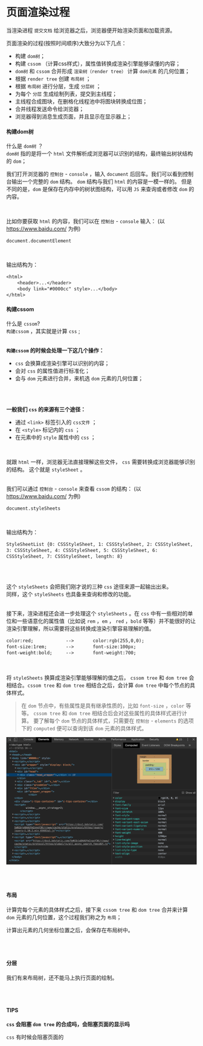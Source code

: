 # 页面渲染过程

当渲染进程 `提交文档` 给浏览器之后，浏览器便开始渲染页面和加载资源。

页面渲染的过程(按照时间顺序)大致分为以下几点：<br>
* 构建 `dom树`；
* 构建 `cssom` （计算css样式），属性值转换成渲染引擎能够读懂的内容；
* `dom树` 和 `cssom` 合并形成 `渲染树（render tree）` 计算 `dom元素` 的几何位置；
* 根据 `render tree` 创建 `布局树` ；
* 根据 `布局树` 进行分层，生成 `分层树` ；
* 为每个 `分层` 生成绘制列表，提交到主线程；
* 主线程合成图块，在删格化线程池中将图块转换成位图；
* 合并线程发送命令给浏览器；
* 浏览器得到消息生成页面，并且显示在显示器上；


#### 构建dom树

什么是 `dom树` ？<Br>
`dom树` 指的是将一个 `html` 文件解析成浏览器可以识别的结构，最终输出树状结构的 `dom`；


我们打开浏览器的 `控制台` - `console` ，输入 `document` 后回车。我们可以看到控制台输出一个完整的 `dom` 结构。 `dom` 结构与我们 `html` 的内容是一模一样的。
但是不同的是，`dom` 是保存在内存中的树状图结构，可以用 `JS` 来查询或者修改 `dom` 的内容。

<br>

比如你要获取 `html` 的内容，我们可以在 `控制台` - `console` 输入：
(以 https://www.baidu.com/ 为例)

```copy
document.documentElement
```
<br>

输出结构为：

```copy
<html>
    <header>...</header>
    <body link="#0000cc" style>...</body>
</html>
```


#### 构建cssom

什么是 `cssom`?<br>
`构建cssom` ，其实就是计算 `css` ;<br><Br> 

<b>`构建cssom` 的时候会处理一下这几个操作：</b><Br> 
* `css` 会换算成渲染引擎可以识别的内容；
* 会对 `css` 的属性值进行标准化；
* 会与 `dom` 元素进行合并，来机选 `dom` 元素的几何位置；

<Br>
<Br>

<b>一般我们 `css` 的来源有三个途径：</b>
* 通过 `<link>` 标签引入的 `css文件` ；
* 在 `<style>` 标记内的 `css` ；
* 在元素中的 `style` 属性中的 `css` ；

<br>

就跟 `html` 一样，浏览器无法直接理解这些文件， `css` 需要转换成浏览器能够识别的结构。
这个就是 `styleSheet` 。<br><br>

我们可以通过 `控制台` - `console` 来查看 `cssom` 的结构：
(以 https://www.baidu.com/ 为例)

```copy
document.styleSheets
```

<br>

输出结构为：

```copy
StyleSheetList {0: CSSStyleSheet, 1: CSSStyleSheet, 2: CSSStyleSheet, 3: CSSStyleSheet, 4: CSSStyleSheet, 5: CSSStyleSheet, 6: CSSStyleSheet, 7: CSSStyleSheet, length: 8}
```

<br><Br>

这个 `styleSheets` 会把我们刚才说的三种 `css` 途径来源一起输出出来。<br>
同样，这个 `styleSheets` 也具备来查询和修改的功能。<br><br>

接下来，渲染进程还会进一步处理这个 `styleSheets` 。在 `css` 中有一些相对的单位和一些语意化的属性值（比如说 `rem` ，`em` ， `red` ，`bold` 等等）并不能很好的让渲染引擎理解，所以需要将这些转换成渲染引擎容易理解的值。

```copy
color:red;            -->       color:rgb(255,0,0);
font-size:1rem;       -->       font-size:100px;
font-weight:bold;     -->       font-weight:700;
```

<br><br>
将 `styleSheets` 换算成渲染引擎能够理解的值之后， `cssom tree` 和 `dom tree` 会相结合。`cssom tree` 和 `dom tree` 相结合之后，会计算 `dom tree` 中每个节点的具体样式。 

>在 `dom` 节点中，有些属性是具有继承性质的，比如 `font-size` ，`color` 等等。 `cssom tree` 和 `dom tree` 相结合后会对这些属性的具体样式进行计算。 要了解每个 `dom` 节点的具体样式，只需要在 `控制台` - `elements` 的选项下的 `computed` 便可以查询到该 `dom` 元素的具体样式。

<img src="../img/css-computed.jpg">

<br><br>

#### 布局

计算完每个元素的具体样式之后，接下来 `cssom tree` 和 `dom tree` 合并来计算 `dom` 元素的几何位置，这个过程我们称之为 `布局`；

计算出元素的几何坐标位置之后，会保存在布局树中。

<br><br>

#### 分层

我们有来布局树，还不能马上执行页面的绘制。


<Br>
<Br>

#### TIPS

<b>`css` 会阻塞 `dom tree` 的合成吗，会阻塞页面的显示吗</b>

`css` 有时候会阻塞页面的



<!-- https://blog.csdn.net/it_rod/article/details/79880745 -->

<!-- https://blog.csdn.net/wscfan/article/details/54718537 -->

<!-- https://juejin.im/post/5e143104e51d45414a4715f7?utm_source=gold_browser_extension#heading-20 -->